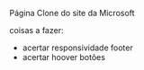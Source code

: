 Página Clone do site da Microsoft

coisas a fazer:

- acertar responsividade footer
- acertar hoover botões